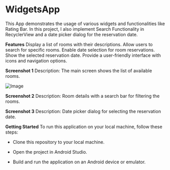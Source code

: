 # WidgetsApp

This App demonstrates the usage of various widgets and functionalities like Rating Bar. 
In this project, I also implement Search Functionality in RecyclerView and a date picker dialog for the reservation date.

**Features**
Display a list of rooms with their descriptions.
Allow users to search for specific rooms.
Enable date selection for room reservations.
Show the selected reservation date.
Provide a user-friendly interface with icons and navigation options.


**Screenshot 1**
Description: The main screen shows the list of available rooms.

![Image](https://github.com/thomastour/WidgetsApp/blob/main/readme_pics/widgets.JPG)


**Screenshot 2**
Description: Room details with a search bar for filtering the rooms.

**Screenshot 3**
Description: Date picker dialog for selecting the reservation date.

**Getting Started**
To run this application on your local machine, follow these steps:

- Clone this repository to your local machine.

- Open the project in Android Studio.
  
- Build and run the application on an Android device or emulator.

